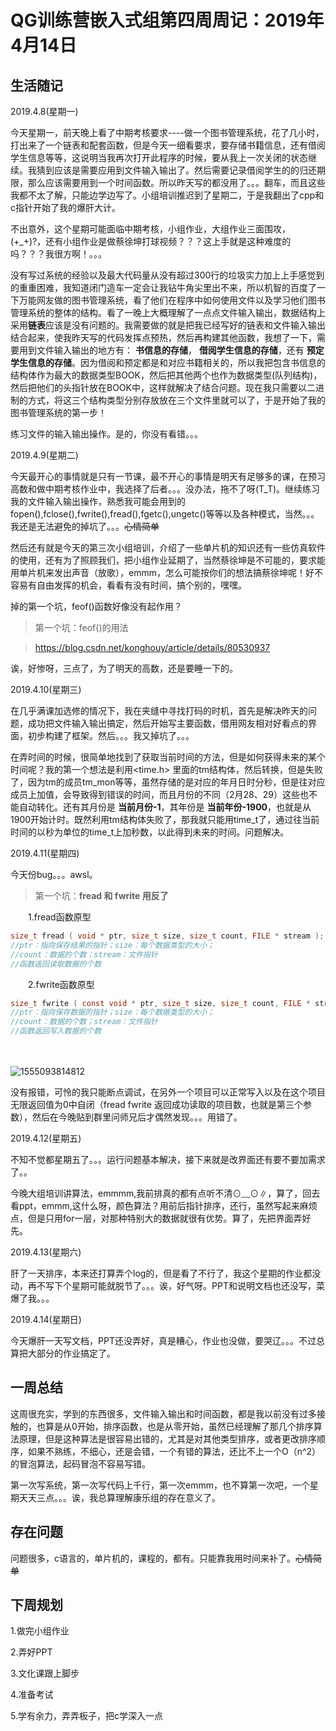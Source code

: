 # QG训练营嵌入式组第四周周记：2019年4月14日

## 生活随记

2019.4.8(星期一)

今天星期一，前天晚上看了中期考核要求----做一个图书管理系统，花了几小时，打出来了一个链表和配套函数，但是今天一细看要求，要存储书籍信息，还有借阅学生信息等等，这说明当我再次打开此程序的时候，要从我上一次关闭的状态继续。我猜到应该是需要应用到文件输入输出了。然后需要记录借阅学生的的归还期限，那么应该需要用到一个时间函数。所以昨天写的都没用了。。。翻车，而且这些我都不太了解，只能边学边写了。小组培训推迟到了星期二，于是我翻出了cpp和c指针开始了我的爆肝大计。

不出意外，这个星期可能面临中期考核，小组作业，大组作业三面围攻，(+_+)?，还有小组作业是做蔡徐坤打球视频？？？这上手就是这种难度的吗？？？我很方啊！。。。

没有写过系统的经验以及最大代码量从没有超过300行的垃圾实力加上上手感觉到的重重困难，我知道闭门造车一定会让我钻牛角尖里出不来，所以机智的百度了一下万能网友做的图书管理系统，看了他们在程序中如何使用文件以及学习他们图书管理系统的整体的结构。看了一晚上大概理解了一点点文件输入输出，数据结构上采用**链表**应该是没有问题的。我需要做的就是把我已经写好的链表和文件输入输出结合起来，使我昨天写的代码发挥点预热，然后再构建其他函数，我想了一下，需要用到文件输入输出的地方有： **书信息的存储**， **借阅学生信息的存储**，还有 **预定学生信息的存储**。因为借阅和预定都是和对应书籍相关的，所以我把包含书信息的结构体作为最大的数据类型BOOK，然后把其他两个也作为数据类型(队列结构)，然后把他们的头指针放在BOOK中，这样就解决了结合问题。现在我只需要以二进制的方式，将这三个结构类型分别存放放在三个文件里就可以了，于是开始了我的图书管理系统的第一步！

练习文件的输入输出操作。是的，你没有看错。。。



2019.4.9(星期二)

今天最开心的事情就是只有一节课，最不开心的事情是明天有足够多的课，在预习高数和做中期考核作业中，我选择了后者。。。没办法，拖不了呀(T_T)。继续练习我的文件输入输出操作，熟悉我可能会用到的fopen(),fclose(),fwrite(),fread(),fgetc(),ungetc()等等以及各种模式，当然。。。我还是无法避免的掉坑了。。。~~心情简单~~

然后还有就是今天的第三次小组培训，介绍了一些单片机的知识还有一些仿真软件的使用，还有为了照顾我们，把小组作业延期了，当然蔡徐坤是不可能的，要求能用单片机来发出声音（放歌），emmm，怎么可能按你们的想法搞蔡徐坤呢！好不容易有自由发挥的机会，看看有没有时间，搞个别的，嘿嘿。

掉的第一个坑，feof()函数好像没有起作用？

> 第一个坑：feof()的用法

> https://blog.csdn.net/konghouy/article/details/80530937

诶，好惨呀，三点了，为了明天的高数，还是要睡一下的。

2019.4.10(星期三)

在几乎满课加选修的情况下，我在夹缝中寻找打码的时机，首先是解决昨天的问题，成功把文件输入输出搞定，然后开始写主要函数，借用网友相对好看点的界面，初步构建了框架。然后。。。我又掉坑了。。。

在弄时间的时候，很简单地找到了获取当前时间的方法，但是如何获得未来的某个时间呢？我的第一个想法是利用<time.h> 里面的tm结构体，然后转换，但是失败了，因为tm的成员tm_mon等等，虽然存储的是对应的年月日时分秒，但是往对应成员上加值，会导致得到错误的时间，而且月份的不同（2月28、29）这些也不能自动转化。还有其月份是 **当前月份-1**，其年份是  **当前年份-1900**，也就是从1900开始计时。既然利用tm结构体失败了，那我就只能用time_t了，通过往当前时间的以秒为单位的time_t上加秒数，以此得到未来的时间。问题解决。

2019.4.11(星期四)

今天份bug。。。awsl。



> 第一个坑：**fread 和 fwrite 用反了**

　　1.fread函数原型

```c
size_t fread ( void * ptr, size_t size, size_t count, FILE * stream );
//ptr：指向保存结果的指针；size：每个数据类型的大小；
//count：数据的个数；stream：文件指针
//函数返回读取数据的个数
```

　　2.fwrite函数原型

```c
size_t fwrite ( const void * ptr, size_t size, size_t count, FILE * stream );
//ptr：指向保存数据的指针；size：每个数据类型的大小；
//count：数据的个数；stream：文件指针
//函数返回写入数据的个数
```

　　　　   

![1555093814812](C:\Users\林文琛\AppData\Roaming\Typora\typora-user-images\1555093814812.png)

没有报错，可怜的我只能断点调试，在另外一个项目可以正常写入以及在这个项目无限返回值为0中自闭（fread fwrite 返回成功读取的项目数，也就是第三个参数），然后在今晚贴到群里问师兄后才偶然发现。。。用错了。

2019.4.12(星期五)

不知不觉都星期五了。。。运行问题基本解决，接下来就是改界面还有要不要加需求了。。

今晚大组培训讲算法，emmmm,我前排真的都有点听不清⊙﹏⊙∥，算了，回去看ppt，emmm,这什么呀，颜色算法？用前后指针排序，还行，虽然写起来麻烦点，但是只用for一层，对那种特别大的数据就很有优势。算了，先把界面弄好先。

2019.4.13(星期六)

肝了一天排序，本来还打算弄个log的，但是看了不行了，我这个星期的作业都没动，再不写下个星期可能就脱节了。。。诶，好气呀。PPT和说明文档也还没写，菜爆了我。。。

2019.4.14(星期日)

今天爆肝一天写文档，PPT还没弄好，真是糟心，作业也没做，要哭辽。。。不过总算把大部分的作业搞定了。

## 一周总结

这周很充实，学到的东西很多，文件输入输出和时间函数，都是我以前没有过多接触的，也算是从0开始，排序函数，也是从零开始，虽然已经理解了那几个排序算法原理，但是这种算法是很容易出错的，尤其是对其他类型排序，或者更改排序顺序，如果不熟练，不细心，还是会错，一个有错的算法，还比不上一个O（n^2）的冒泡算法，起码冒泡不容易写错。

第一次写系统，第一次写代码上千行，第一次emmm，也不算第一次吧，一个星期天天三点。。。诶，我总算理解康乐组的存在意义了。

## 存在问题

问题很多，c语言的，单片机的，课程的，都有。只能靠我用时间来补了。~~心情简单~~

## 下周规划

1.做完小组作业

2.弄好PPT

3.文化课跟上脚步

4.准备考试

5.学有余力，弄弄板子，把c学深入一点